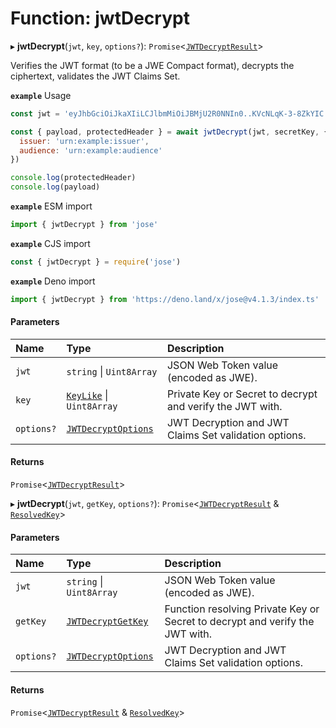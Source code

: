 # Function: jwtDecrypt

▸ **jwtDecrypt**(`jwt`, `key`, `options?`): `Promise`<[`JWTDecryptResult`](../interfaces/types.JWTDecryptResult.md)\>

Verifies the JWT format (to be a JWE Compact format), decrypts the ciphertext, validates the JWT Claims Set.

**`example`** Usage
```js
const jwt = 'eyJhbGciOiJkaXIiLCJlbmMiOiJBMjU2R0NNIn0..KVcNLqK-3-8ZkYIC.xSwF4VxO0kUMUD2W-cifsNUxnr-swyBq-nADBptyt6y9n79-iNc5b0AALJpRwc0wwDkJw8hNOMjApNUTMsK9b-asToZ3DXFMvwfJ6n1aWefvd7RsoZ2LInWFfVAuttJDzoGB.uuexQoWHwrLMEYRElT8pBQ'

const { payload, protectedHeader } = await jwtDecrypt(jwt, secretKey, {
  issuer: 'urn:example:issuer',
  audience: 'urn:example:audience'
})

console.log(protectedHeader)
console.log(payload)
```

**`example`** ESM import
```js
import { jwtDecrypt } from 'jose'
```

**`example`** CJS import
```js
const { jwtDecrypt } = require('jose')
```

**`example`** Deno import
```js
import { jwtDecrypt } from 'https://deno.land/x/jose@v4.1.3/index.ts'
```

#### Parameters

| Name | Type | Description |
| :------ | :------ | :------ |
| `jwt` | `string` \| `Uint8Array` | JSON Web Token value (encoded as JWE). |
| `key` | [`KeyLike`](../types/types.KeyLike.md) \| `Uint8Array` | Private Key or Secret to decrypt and verify the JWT with. |
| `options?` | [`JWTDecryptOptions`](../interfaces/jwt_decrypt.JWTDecryptOptions.md) | JWT Decryption and JWT Claims Set validation options. |

#### Returns

`Promise`<[`JWTDecryptResult`](../interfaces/types.JWTDecryptResult.md)\>

▸ **jwtDecrypt**(`jwt`, `getKey`, `options?`): `Promise`<[`JWTDecryptResult`](../interfaces/types.JWTDecryptResult.md) & [`ResolvedKey`](../interfaces/types.ResolvedKey.md)\>

#### Parameters

| Name | Type | Description |
| :------ | :------ | :------ |
| `jwt` | `string` \| `Uint8Array` | JSON Web Token value (encoded as JWE). |
| `getKey` | [`JWTDecryptGetKey`](../interfaces/jwt_decrypt.JWTDecryptGetKey.md) | Function resolving Private Key or Secret to decrypt and verify the JWT with. |
| `options?` | [`JWTDecryptOptions`](../interfaces/jwt_decrypt.JWTDecryptOptions.md) | JWT Decryption and JWT Claims Set validation options. |

#### Returns

`Promise`<[`JWTDecryptResult`](../interfaces/types.JWTDecryptResult.md) & [`ResolvedKey`](../interfaces/types.ResolvedKey.md)\>
